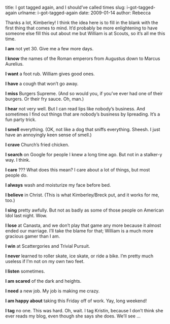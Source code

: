 title: I got tagged again, and I should&#x02bc;ve called times
slug: i-got-tagged-again
urlname: i-got-tagged-again
date: 2009-01-14
author: Rebecca

Thanks a lot, Kimberley! I think the idea here is to fill in the blank with the
first thing that comes to mind. It&#x02bc;d probably be more enlightening to
have someone else fill this out about me but William is at Scouts, so
it&#x02bc;s all me this time.

**I am** not yet 30. Give me a few more days.

**I know** the names of the Roman emperors from Augustus down to Marcus
Aurelius.

**I want** a foot rub. William gives good ones.

**I have** a cough that won&#x02bc;t go away.

**I miss** Burgers Supreme. (And so would you, if you&#x02bc;ve ever had one of
their burgers. Or their fry sauce. Oh, man.)

**I hear** not very well. But I can read lips like nobody&#x02bc;s business. And
sometimes I find out things that are nobody&#x02bc;s business by lipreading.
It&#x02bc;s a fun party trick.

**I smell** everything. (OK, not like a dog that sniffs everything. Sheesh. I
just have an annoyingly keen sense of smell.)

**I crave** Church&#x02bc;s fried chicken.

**I search** on Google for people I knew a long time ago. But not in a stalker-y
way. I think.

**I care** ??? What does this mean? I care about a lot of things, but most
people do.

**I always** wash and moisturize my face before bed.

**I believe** in Christ. (This is what Kimberley/Breck put, and it works for me,
too.)

**I sing** pretty awfully. But not as badly as some of those people on American
Idol last night. Wow.

**I lose** at Canasta, and we don&#x02bc;t play that game any more because it
almost ended our marriage. I&#x02bc;ll take the blame for that; William is a
much more gracious gamer than I am.

**I win** at Scattergories and Trivial Pursuit.

**I never** learned to roller skate, ice skate, or ride a bike. I&#x02bc;m
pretty much useless if I&#x02bc;m not on my own two feet.

**I listen** sometimes.

**I am scared** of the dark and heights.

**I need** a new job. My job is making me crazy.

**I am happy about** taking this Friday off of work. Yay, long weekend!

**I tag** no one. This was hard. Oh, wait. I tag Kristin, because I don&#x02bc;t
think she ever reads my blog, even though she says she does. We&#x02bc;ll see
&hellip;
